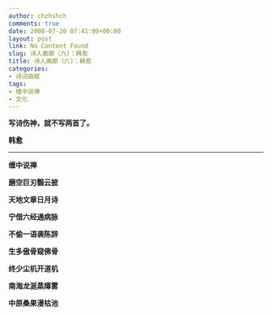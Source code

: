 ```yaml
---
author: chzhshch
comments: true
date: 2008-07-20 07:41:00+00:00
layout: post
link: No Content Found
slug: 诗人画廊（六)：韩愈
title: 诗人画廊（六)：韩愈
categories:
- 诗词曲赋
tags:
- 缠中说禅
- 文化
---
```


			

**写诗伤神，就不写两首了。**

**韩愈**

** **

**缠中说禅**

**磨空巨刃翳云披**

**天地文章日月诗**

**宁借六经通病脉**

**不偷一语袭陈辞**

**生多傲骨窥佛骨**

**终少尘机开道机**

**南海龙涎蒸瘴雾**

**中原桑果漫枯池**
